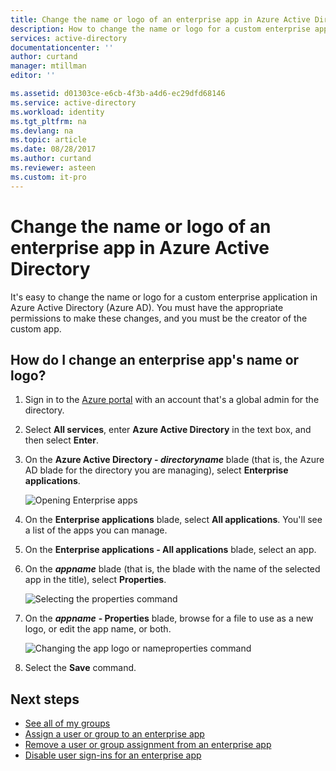 ```yaml
---
title: Change the name or logo of an enterprise app in Azure Active Directory | Microsoft Docs
description: How to change the name or logo for a custom enterprise app in Azure Active Directory
services: active-directory
documentationcenter: ''
author: curtand
manager: mtillman
editor: ''

ms.assetid: d01303ce-e6cb-4f3b-a4d6-ec29dfd68146
ms.service: active-directory
ms.workload: identity
ms.tgt_pltfrm: na
ms.devlang: na
ms.topic: article
ms.date: 08/28/2017
ms.author: curtand
ms.reviewer: asteen
ms.custom: it-pro
---
```

# Change the name or logo of an enterprise app in Azure Active Directory
It's easy to change the name or logo for a custom enterprise application in Azure Active Directory (Azure AD). You must have the appropriate permissions to make these changes, and you must be the creator of the custom app.

## How do I change an enterprise app's name or logo?
1. Sign in to the [Azure portal](https://portal.azure.com) with an account that's a global admin for the directory.
2. Select **All services**, enter **Azure Active Directory** in the text box, and then select **Enter**.
3. On the **Azure Active Directory - *directoryname*** blade (that is, the Azure AD blade for the directory you are managing), select **Enterprise applications**.

    ![Opening Enterprise apps](./media/active-directory-coreapps-change-app-logo-azure-portal/open-enterprise-apps.png)
4. On the **Enterprise applications** blade, select **All applications**. You'll see a list of the apps you can manage.
5. On the **Enterprise applications - All applications** blade, select an app.
6. On the ***appname*** blade (that is, the blade with the name of the selected app in the title), select **Properties**.

    ![Selecting the properties command](./media/active-directory-coreapps-change-app-logo-azure-portal/select-app.png)
7. On the ***appname*** **- Properties** blade, browse for a file to use as a new logo, or edit the app name, or both.

    ![Changing the app logo or nameproperties command](./media/active-directory-coreapps-change-app-logo-azure-portal/change-logo.png)
8. Select the **Save** command.

## Next steps
* [See all of my groups](active-directory-groups-view-azure-portal.md)
* [Assign a user or group to an enterprise app](active-directory-coreapps-assign-user-azure-portal.md)
* [Remove a user or group assignment from an enterprise app](active-directory-coreapps-remove-assignment-azure-portal.md)
* [Disable user sign-ins for an enterprise app](active-directory-coreapps-disable-app-azure-portal.md)
